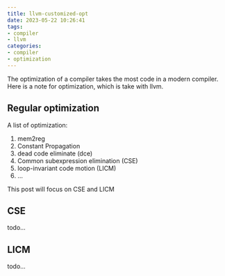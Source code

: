 ```yaml
---
title: llvm-customized-opt
date: 2023-05-22 10:26:41
tags:
- compiler
- llvm
categories:
- compiler
- optimization
---
```

The optimization of a compiler takes the most code in a modern compiler. Here is a note for optimization, which is take with llvm.

## Regular optimization
A list of optimization:  
1. mem2reg
2. Constant Propagation
3. dead code eliminate (dce)
4. Common subexpression elimination (CSE)
5. loop-invariant code motion (LICM)
6. ...

This post will focus on CSE and LICM
## CSE
todo...

## LICM
todo...
